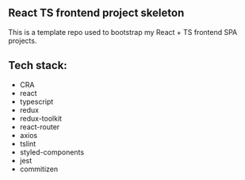 ## React TS frontend project skeleton

This is a template repo used to bootstrap my React + TS frontend SPA projects.

## Tech stack:
- CRA
- react
- typescript
- redux
- redux-toolkit
- react-router
- axios
- tslint
- styled-components
- jest
- commitizen
